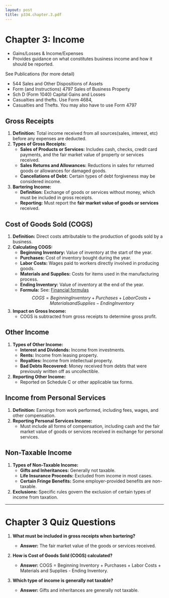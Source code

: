 ```yaml
---
layout: post
title: p334.chapter.3.pdf
--- 
```


# Chapter 3: Income

- Gains/Losses & Income/Expenses
- Provides guidance on what constitutes business income and how it should be reported.

See Publications (for more detail)

- 544 Sales and Other Dispositions of Assets
- Form (and Instructions) 4797 Sales of Business Property
- Sch D (Form 1040) Capital Gains and Losses
- Casualties and thefts. Use Form 4684, 
- Casualties and Thefts. You may also have to use Form 4797

## Gross Receipts

1. **Definition:** Total income received from all sources(sales, interest, etc) before any expenses are deducted.
2. **Types of Gross Receipts:**
   - **Sales of Products or Services:** Includes cash, checks, credit card payments, and the fair market value of property or services received.
   - **Sales Returns and Allowances:** Reductions in sales for returned goods or allowances for damaged goods.
   - **Cancellations of Debt:** Certain types of debt forgiveness may be considered income.
3. **Bartering Income:**
   - **Definition:** Exchange of goods or services without money, which must be included in gross receipts.
   - **Reporting:** Must report the **fair market value of goods or services** received.

## Cost of Goods Sold (COGS)

1. **Definition:** Direct costs attributable to the production of goods sold by a business.
2. **Calculating COGS:**
   - **Beginning Inventory:** Value of inventory at the start of the year.
   - **Purchases:** Cost of inventory bought during the year.
   - **Labor Costs:** Wages paid to workers directly involved in producing goods.
   - **Materials and Supplies:** Costs for items used in the manufacturing process.
   - **Ending Inventory:** Value of inventory at the end of the year.
   - **Formula:**  See: [Financial formulas](https://mcc-us.github.io/bookkeeping/2023-12-24-Financial-Ratios.html)
$$COGS = Beginning Inventory + Purchases + Labor Costs + Materials and Supplies - Ending Inventory$$
1. **Impact on Gross Income:**
   - COGS is subtracted from gross receipts to determine gross profit.

## Other Income

1. **Types of Other Income:**
   - **Interest and Dividends:** Income from investments.
   - **Rents:** Income from leasing property.
   - **Royalties:** Income from intellectual property.
   - **Bad Debts Recovered:** Money received from debts that were previously written off as uncollectible.
2. **Reporting Other Income:**
   - Reported on Schedule C or other applicable tax forms.

## Income from Personal Services

1. **Definition:** Earnings from work performed, including fees, wages, and other compensation.
2. **Reporting Personal Services Income:**
   - Must include all forms of compensation, including cash and the fair market value of goods or services received in exchange for personal services.

## Non-Taxable Income

1. **Types of Non-Taxable Income:**
   - **Gifts and Inheritances:** Generally not taxable.
   - **Life Insurance Proceeds:** Excluded from income in most cases.
   - **Certain Fringe Benefits:** Some employer-provided benefits are non-taxable.
2. **Exclusions:** Specific rules govern the exclusion of certain types of income from taxation.

---

# Chapter 3 Quiz Questions

1. **What must be included in gross receipts when bartering?**
   - **Answer:** The fair market value of the goods or services received.

2. **How is Cost of Goods Sold (COGS) calculated?**
   - **Answer:** COGS = Beginning Inventory + Purchases + Labor Costs + Materials and Supplies - Ending Inventory.

3. **Which type of income is generally not taxable?**
   - **Answer:** Gifts and inheritances are generally not taxable.
